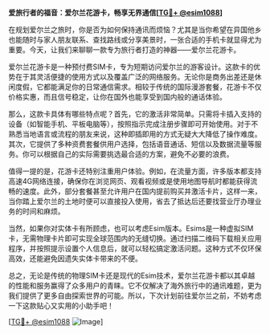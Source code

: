 **爱旅行者的福音：爱尔兰花游卡，畅享无界通信[[TG💪+ @esim1088](https://t.me/s/esim1088)]**

在规划爱尔兰之旅时，你是否为如何保持通讯而烦恼？尤其是当你希望在异国他乡也能随时与家人朋友联系、查找路线或分享美景时，一张合适的手机卡就显得尤为重要。今天，让我们来聊聊一款专为旅行者打造的神器——爱尔兰花游卡。

爱尔兰花游卡是一种预付费SIM卡，专为短期访问爱尔兰的游客设计。这款卡的优势在于其灵活便捷的使用方式以及覆盖广泛的网络服务。无论你是商务出差还是休闲度假，它都能满足你的日常通信需求。相较于传统的国际漫游套餐，花游卡不仅价格实惠，而且信号稳定，让你在国外也能享受到国内般的通话体验。

那么，这款卡具体有哪些特点呢？首先，它的激活非常简单。只需将卡插入支持的设备（如智能手机、平板电脑等），按照指示完成注册步骤即可开始使用。对于不熟悉当地语言或流程的朋友来说，这种即插即用的方式无疑大大降低了操作难度。其次，它提供了多种资费套餐供用户选择，包括语音通话、短信以及数据流量等服务。你可以根据自己的实际需要挑选最合适的方案，避免不必要的浪费。

值得一提的是，花游卡还特别注重用户体验。例如，在流量方面，许多版本都支持高速4G网络连接，确保你在浏览网页、观看视频或是使用地图导航时都能获得流畅的速度。此外，部分套餐甚至允许用户在国内提前购买并激活卡片，这样一来，当你踏上爱尔兰的土地时便可以直接投入使用，省去了抵达后还要找营业厅办理业务的时间和麻烦。

当然，如果你对实体卡有所顾虑，也可以考虑Esim版本。Esims是一种虚拟SIM卡，无需物理卡片即可实现全球范围内的无缝切换。通过扫描二维码下载相关应用程序，并按照提示设置个人信息后，就可以轻松搞定激活问题。这种方式不仅环保高效，还能避免因遗失实体卡带来的不便。

总之，无论是传统的物理SIM卡还是现代的Esim技术，爱尔兰花游卡都以其卓越的性能和服务赢得了众多用户的青睐。它不仅解决了海外旅行中的通讯难题，更为我们提供了更多自由探索世界的可能。所以，下次计划前往爱尔兰之前，不妨考虑一下这款贴心又实用的小助手吧！

[[TG💪+ @esim1088](https://t.me/s/esim1088) ![Image](https://i.postimg.cc/4NQfJmqS/Snipaste-2025-05-13-00-14-12.png)]